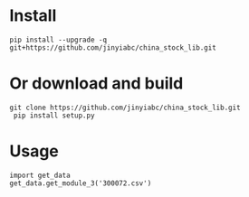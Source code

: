 # Install
`pip install --upgrade -q git+https://github.com/jinyiabc/china_stock_lib.git    `

# Or download and build
`git clone https://github.com/jinyiabc/china_stock_lib.git`  \
` pip install setup.py`
# Usage
`import get_data ` \
`get_data.get_module_3('300072.csv')`

